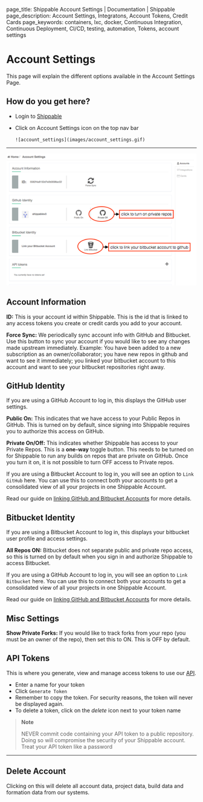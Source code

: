 page_title: Shippable Account Settings | Documentation | Shippable
page_description: Account Settings, Integratons, Account Tokens, Credit Cards
page_keywords: containers, lxc, docker, Continuous Integration, Continuous Deployment, CI/CD, testing, automation, Tokens, account settings

# Account Settings

This page will explain the different options available in the Account Settings Page.

## How do you get here?

- Login to [Shippable](http://shippable.com)
- Click on Account Settings icon on the top nav bar

      ![account_settings](images/account_settings.gif)

-----------

![account_info](images/account_info.gif)


## Account Information

**ID:** This is your account id within Shippable. This is the id that is linked to any access tokens you create or credit cards you add to your account.

**Force Sync:** We periodically sync account info with GitHub and Bitbucket. Use this button to sync your account if you would like to see any changes made upstream immediately. Example: You have been added to a new subscription as an owner/collaborator; you have new repos in github and want to see it immediately; you linked your bitbucket account to this account and want to see your bitbucket repositories right away.

## GitHub Identity

If you are using a GitHub Account to log in, this displays the GitHub user settings.

**Public On:** This indicates that we have access to your Public Repos in GitHub. This is turned on by default, since signing into Shippable requires you to authorize this access on GitHub.

**Private On/Off:** This indicates whether Shippable has access to your Private Repos. This is a **one-way** toggle button. This needs to be turned on for Shippable to run any builds on repos that are private on GitHub. Once you turn it on, it is not possible to turn OFF access to Private repos.

If you are using a Bitbucket Account to log in, you will see an option to `Link GitHub` here. You can use this to connect both your accounts to get a consolidated view of all your projects in one Shippable Account.

Read our guide on [linking GitHub and Bitbucket Accounts](link_gh_and_bb) for more details.

## Bitbucket Identity

If you are using a Bitbucket Account to log in, this displays your bitbucket user profile and access settings.

**All Repos ON:** Bitbucket does not separate public and private repo access, so this is turned on by default when you sign in and authorize Shippable to access Bitbucket.

If you are using a GitHub Account to log in, you will see an option to `Link Bitbucket` here. You can use this to connect both your accounts to get a consolidated view of all your projects in one Shippable Account.

Read our guide on [linking GitHub and Bitbucket Accounts](link_gh_and_bb) for more details.


## Misc Settings

**Show Private Forks:** If you would like to track forks from your repo (you must be an owner of the repo), then set this to ON. This is OFF by default.

## API Tokens

This is where you generate, view and manage access tokens to use our [API](api.md).

- Enter a name for your token
- Click `Generate Token`
- Remember to copy the token. For security reasons, the token will never be displayed again.
- To delete a token, click on the _delete_ icon next to your token name

> **Note**
>
> NEVER commit code containing your API token to a public repository.
> Doing so will compromise the security of your Shippable account. Treat
> your API token like a password

*****

## Delete Account

Clicking on this will delete all account data, project data, build data and formation data from our systems.

